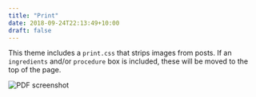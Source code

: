 ```yaml
---
title: "Print"
date: 2018-09-24T22:13:49+10:00
draft: false
---
```


This theme includes a `print.css` that strips images from posts. If an `ingredients` and/or `procedure` box is included, these will be moved to the top of the page.

![PDF screenshot](/images/screenshot-pdf.png)


